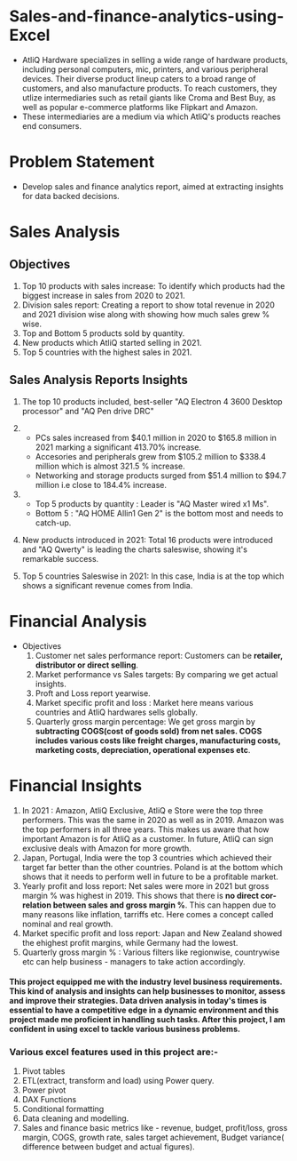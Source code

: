 # Sales-and-finance-analytics-using-Excel
- AtliQ Hardware specializes in selling a wide range of hardware products, including personal computers, mic, printers, and various peripheral devices. Their diverse product lineup caters to a broad range of customers, and also manufacture products. To reach customers, they utlize intermediaries such as retail giants like Croma and Best Buy, as well as popular e-commerce platforms like Flipkart and Amazon.
- These intermediaries are a medium via which AtliQ's products reaches end consumers.

# Problem Statement 
- Develop sales and finance analytics report, aimed at extracting insights for data backed decisions.

# Sales Analysis
## Objectives
1. Top 10 products with sales increase: To identify which products had the biggest increase in sales from 2020 to 2021.
2. Division sales report: Creating a report to show total revenue in 2020 and 2021 division wise along with showing how much sales grew % wise.
3. Top and Bottom 5 products sold by quantity.
4. New products which AtliQ started selling in 2021.
5. Top 5 countries with the highest sales in 2021.

## Sales Analysis Reports Insights
1. The top 10 products included, best-seller "AQ Electron 4 3600 Desktop processor" and "AQ Pen drive DRC"
2.
   - PCs sales increased from $40.1 million in 2020 to $165.8 million in 2021 marking a significant 413.70% increase.
   - Accesories and peripherals grew from $105.2 million to $338.4 million which is almost 321.5 % increase.
   - Networking and storage products surged from $51.4 million to $94.7 million i.e close to 184.4% increase.
3. - Top 5 products by quantity : Leader is "AQ Master wired x1 Ms".
   - Bottom 5 : "AQ HOME Allin1 Gen 2" is the bottom most and needs to catch-up.

4. New products introduced in 2021: Total 16 products were introduced and "AQ Qwerty" is leading the charts saleswise, showing it's remarkable success.
5. Top 5 countries Saleswise in 2021: In this case, India is at the top which shows a significant revenue comes from India.



# Financial Analysis
- Objectives
  1. Customer net sales performance report: Customers can be **retailer, distributor or direct selling**.
  2. Market performance vs Sales targets: By comparing we get actual insights.
  3. Proft and Loss report yearwise.
  4. Market specific profit and loss : Market here means various countries and AtliQ hardwares sells globally.
  5. Quarterly gross margin percentage: We get gross margin by **subtracting COGS(cost of goods sold) from net sales. COGS includes various costs like freight charges, manufacturing costs, marketing costs, depreciation, operational expenses etc**.
 
# Financial Insights
1. In 2021 : Amazon, AtliQ Exclusive, AtliQ e Store were the top three performers. This was the same in 2020 as well as in 2019. Amazon was the top performers in all three years. This makes us aware that how important Amazon is for AtliQ as a customer. In future, AtliQ can sign exclusive deals with Amazon for more growth.
2. Japan, Portugal, India were the top 3 countries which achieved their target far better than the other countries. Poland is at the bottom which shows that it needs to perform well in future to be a profitable market.
3. Yearly profit and loss report: Net sales were more in 2021 but gross margin % was highest in 2019. This shows that there is **no direct cor-relation between sales and gross margin %**. This can happen due to many reasons like inflation, tarriffs etc. Here comes a concept called nominal and real growth.
4. Market specific profit and loss report: Japan and New Zealand showed the ehighest profit margins, while Germany had the lowest.
5. Quarterly gross margin % :  Various filters like regionwise, countrywise etc can help business - managers to take action accordingly.

#### This project equipped me with the industry level business requirements. This kind of analysis and insights can help businesses to monitor, assess and improve their strategies. Data driven analysis in today's times is essential to have a competitive edge in a dynamic environment and this project made me proficient in handling such tasks. After this project, I am confident in using excel to tackle various business problems.
### Various excel features used in this project are:-
1. Pivot tables
2. ETL(extract, transform and load) using Power query.
3. Power pivot
4. DAX Functions
5. Conditional formatting
6. Data cleaning and modelling.
7. Sales and finance basic metrics like - revenue, budget, profit/loss, gross margin, COGS, growth rate, sales target achievement, Budget variance( difference between budget and actual figures).
   



   
